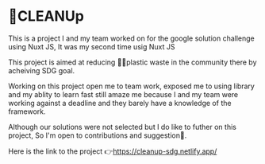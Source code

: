 # 🎍CLEANUp
This is a project I and my team worked on for the google solution challenge using Nuxt JS, It was my second time usig Nuxt JS

This project is aimed at reducing 🥤🥤plastic waste in the community there by acheiving SDG goal.

Working on this project open me to team work, exposed me to using library and my ablity to learn fast still amaze me
because I and my team were working against a deadline and they barely have a knowledge of the framework.

Although our solutions were not selected but I do like to futher on this project,
So I'm open to contributions and suggestion🤗.

Here is the link to the project 👉https://cleanup-sdg.netlify.app/
